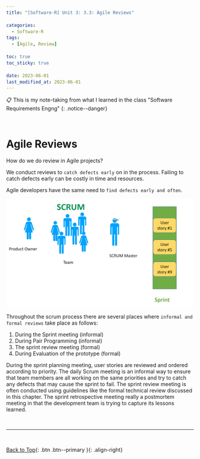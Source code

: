 ```yaml
---
title: "[Software-R] Unit 3: 3.3: Agile Reviews"

categories:
  - Software-R
tags:
  - [Agile, Review]

toc: true
toc_sticky: true

date: 2023-06-01
last_modified_at: 2023-06-01
---
```


<!-- {% capture notice-2 %}

📋 This is the tech-news archives to help me keep track of what I am interested in!

- Reference tech news link: <https://thenextweb.com/news/blockchain-development-tech-career>
  {% endcapture %}

<div class="notice--danger">{{ notice-2 | markdownify }}</div> -->

📋 This is my note-taking from what I learned in the class "Software Requirements Engng"
{: .notice--danger}

<br>

# Agile Reviews

How do we do review in Agile projects?

We conduct reviews to `catch defects early` on in the process. Failing to catch defects early can be costly in time and resources.

Agile developers have the same need to `find defects early and often`.

![img](../../../assets/images/3.6.jpg)

Throughout the scrum process there are several places where `informal and formal reviews` take place as follows:

1. During the Sprint meeting (informal)
2. During Pair Programming (informal)
3. The sprint review meeting (formal)
4. During Evaluation of the prototype (formal)

During the sprint planning meeting, user stories are reviewed and ordered according to priority. The daily Scrum meeting is an informal way to ensure that team members are all working on the same priorities and try to catch any defects that may cause the sprint to fail. The sprint review meeting is often conducted using guidelines like the formal technical review discussed in this chapter. The sprint retrospective meeting really a postmortem meeting in that the development team is trying to capture its lessons learned.

<br>

---

<br>

[Back to Top](#){: .btn .btn--primary }{: .align-right}
